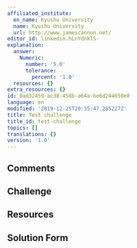 ```yaml
---
affiliated_institute:
  en_name: Kyushu University
  name: Kyushu University
  url: http://www.jamescannon.net/
editor_id: linkedin.hLnYdnklS-
explanation:
  answer:
    Numeric:
      number: '5.0'
      tolerance:
        percent: '1.0'
  resources: {}
extra_resources: {}
id: 0ad32459-ac38-458b-a64a-be6d244650e8
language: en
modified: '2019-12-25T20:35:47.285227Z'
title: Test challenge
title_id: test-challenge
topics: []
translations: {}
version: '1.0'
---
```


## Comments



## Challenge



## Resources



## Solution Form





